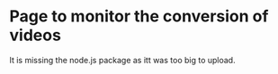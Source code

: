 # Page to monitor the conversion of videos

It is missing the node.js package as itt was too big to upload.
